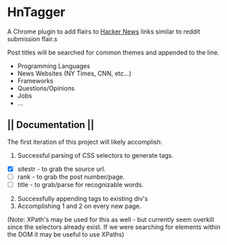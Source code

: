 # HnTagger

A Chrome plugin to add flairs to [Hacker News](http://www.hackernews.org/) 
links similar to reddit submission flair.s

Post titles will be searched for common themes and appended to the line.
* Programming Languages 
* News Websites (NY Times, CNN, etc...)
* Frameworks 
* Questions/Opinions 
* Jobs
* ...

## || Documentation ||
The first iteration of this project will likely accomplish:

1. Successful parsing of CSS selectors to generate tags.
- [x] sitestr - to grab the source url.
- [ ]  rank  - to grab the post number/page.
- [ ] title - to grab/parse for recognizable words.
2. Successfully appending tags to existing div's
3. Accomplishing 1 and 2 on every new page.

(Note: XPath's may be used for this as well - but currently seem overkill since
the selectors already exist.  If we were searching for elements within the DOM
it may be useful to use XPaths)
